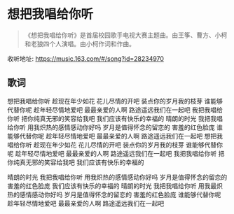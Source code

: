 # 想把我唱给你听
> 《想把我唱给你听》是首届校园歌手电视大赛主题曲。由王筝、曹方、小柯和老狼四个人演唱。由小柯作词和作曲。

收听地址: https://music.163.com/#/song?id=28234970

## 歌词
想把我唱给你听
趁现在年少如花
花儿尽情的开吧
装点你的岁月我的枝芽
谁能够代替你呢
趁年轻尽情地爱吧
最最亲爱的人啊
路途遥远我们在一起吧
我把我唱给你听
把你纯真无邪的笑容给我吧
我们应该有快乐的幸福的
晴朗的时光
我把我唱给你听
用我炽热的感情感动你好吗
岁月是值得怀念的留恋的
害羞的红色脸庞
谁能够代替你呢
趁年轻尽情地爱吧
最最亲爱的人啊
路途遥远我们在一起吧
想把我唱给你听
趁现在年少如花
花儿尽情的开吧
装点你的岁月我的枝芽
谁能够代替你呢
趁年轻尽情地爱吧
最最亲爱的人啊
路途遥远我们在一起吧
我把我唱给你听
把你纯真无邪的笑容给我吧
我们应该有快乐的幸福的

晴朗的时光
我把我唱给你听
用我炽热的感情感动你好吗
岁月是值得怀念的留恋的
害羞的红色脸庞
我们应该有快乐的幸福的
晴朗的时光
我把我唱给你听
用我最炽热的感情感动你好吗
岁月是值得怀念的留恋的
害羞的红色脸庞
谁能够代替你呢
趁年轻尽情地爱吧
最最亲爱的人啊
路途遥远我们在一起吧